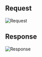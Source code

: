 ## Request

![Request](image/DetectTextRequest.png)

## Response

![Response](image/DetectTextResponse.png)
